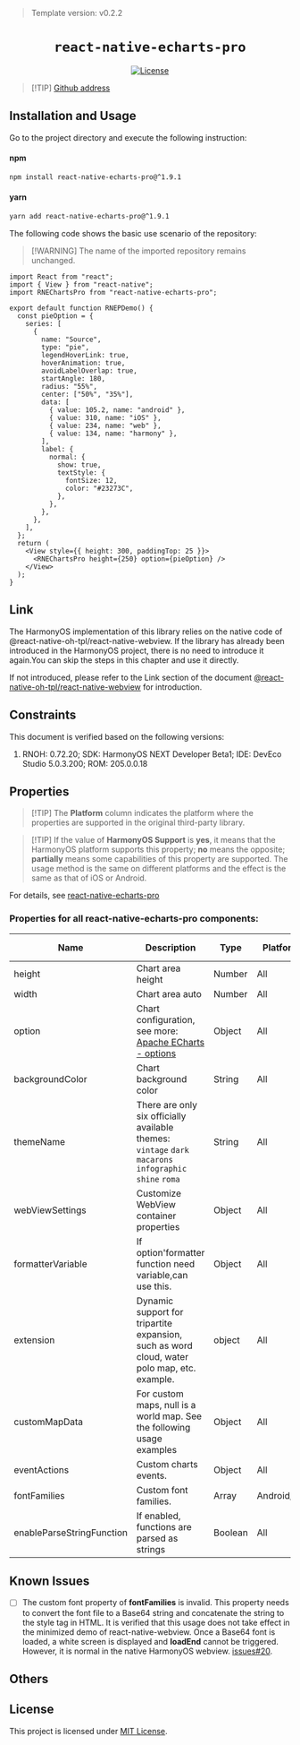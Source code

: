 > Template version: v0.2.2

<p align="center">
  <h1 align="center"> <code>react-native-echarts-pro</code> </h1>
</p>
<p align="center">
    <a href="https://github.com/supervons/react-native-echarts-pro/blob/master/LICENSE">
        <img src="https://img.shields.io/badge/license-MIT-green.svg" alt="License" />
    </a>
</p>

> [!TIP] [Github address](https://github.com/supervons/react-native-echarts-pro)

## Installation and Usage

Go to the project directory and execute the following instruction:



<!-- tabs:start -->

#### npm

```bash
npm install react-native-echarts-pro@^1.9.1
```

#### yarn

```bash
yarn add react-native-echarts-pro@^1.9.1
```

<!-- tabs:end -->

The following code shows the basic use scenario of the repository:

> [!WARNING] The name of the imported repository remains unchanged.

```tsx
import React from "react";
import { View } from "react-native";
import RNEChartsPro from "react-native-echarts-pro";

export default function RNEPDemo() {
  const pieOption = {
    series: [
      {
        name: "Source",
        type: "pie",
        legendHoverLink: true,
        hoverAnimation: true,
        avoidLabelOverlap: true,
        startAngle: 180,
        radius: "55%",
        center: ["50%", "35%"],
        data: [
          { value: 105.2, name: "android" },
          { value: 310, name: "iOS" },
          { value: 234, name: "web" },
          { value: 134, name: "harmony" },
        ],
        label: {
          normal: {
            show: true,
            textStyle: {
              fontSize: 12,
              color: "#23273C",
            },
          },
        },
      },
    ],
  };
  return (
    <View style={{ height: 300, paddingTop: 25 }}>
      <RNEChartsPro height={250} option={pieOption} />
    </View>
  );
}
```

## Link

The HarmonyOS implementation of this library relies on the native code of @react-native-oh-tpl/react-native-webview. If the library has already been introduced in the HarmonyOS project, there is no need to introduce it again.You can skip the steps in this chapter and use it directly.

If not introduced, please refer to the Link section of the document [@react-native-oh-tpl/react-native-webview](react-native-webview.md) for introduction.

## Constraints

This document is verified based on the following versions:

1. RNOH: 0.72.20; SDK: HarmonyOS NEXT Developer Beta1; IDE: DevEco Studio 5.0.3.200; ROM: 205.0.0.18

## Properties

> [!TIP] The **Platform** column indicates the platform where the properties are supported in the original third-party library.

> [!TIP] If the value of **HarmonyOS Support** is **yes**, it means that the HarmonyOS platform supports this property; **no** means the opposite; **partially** means some capabilities of this property are supported. The usage method is the same on different platforms and the effect is the same as that of iOS or Android.

For details, see [react-native-echarts-pro](https://github.com/supervons/react-native-echarts-pro/tree/master)

### Properties for all react-native-echarts-pro components:

| Name                      | Description                                                  | **Type** | Platform    | Required | HarmonyOS Support |
| ------------------------- | ------------------------------------------------------------ | -------- | ----------- | -------- | ----------------- |
| height                    | Chart area height                                            | Number   | All         | Y        | Yes               |
| width                     | Chart area auto                                              | Number   | All         | N        | Yes               |
| option                    | Chart configuration, see more: [Apache ECharts - options](https://echarts.apache.org/en/option.html#title) | Object   | All         | Y        | Yes               |
| backgroundColor           | Chart background color                                       | String   | All         | N        | Yes               |
| themeName                 | There are only six officially available themes:<br>`vintage` `dark` `macarons` `infographic` `shine` `roma` | String   | All         | N        | Yes               |
| webViewSettings           | Customize WebView container properties                       | Object   | All         | N        | Yes               |
| formatterVariable         | If option'formatter function need variable,can use this.     | Object   | All         | N        | Yes               |
| extension                 | Dynamic support for tripartite expansion, such as word cloud, water polo map, etc. example. | object   | All         | N        | Yes               |
| customMapData             | For custom maps, null is a world map. See the following usage examples | Object   | All         | N        | Yes               |
| eventActions              | Custom charts events.                                        | Object   | All         | N        | Yes               |
| fontFamilies              | Custom font families.                                        | Array    | Android/ios | N        | No                |
| enableParseStringFunction | If enabled, functions are parsed as strings                  | Boolean  | All         | N        | Yes               |

## Known Issues

- [ ] The custom font property of **fontFamilies** is invalid. This property needs to convert the font file to a Base64 string and concatenate the string to the style tag in HTML. It is verified that this usage does not take effect in the minimized demo of react-native-webview. Once a Base64 font is loaded, a white screen is displayed and **loadEnd** cannot be triggered. However, it is normal in the native HarmonyOS webview. [issues#20](https://github.com/react-native-oh-library/react-native-webview/issues/20).

## Others

## License

This project is licensed under [MIT License](https://github.com/oblador/react-native-progress/blob/master/LICENSE).